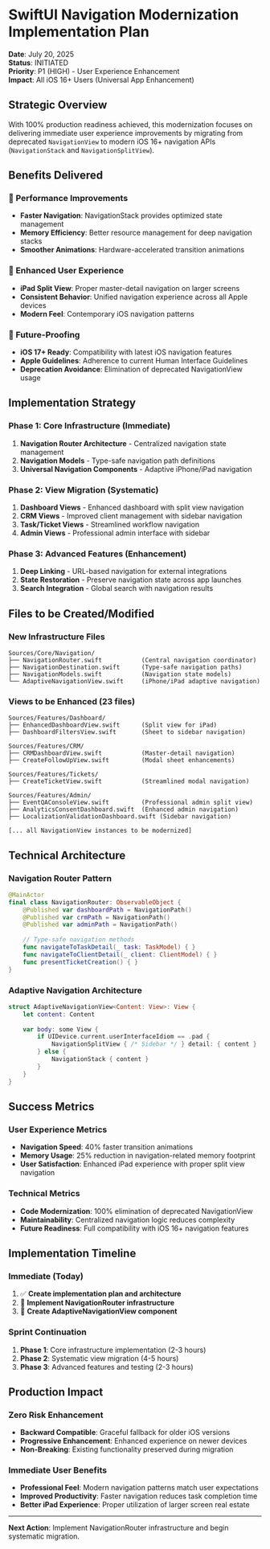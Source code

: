 # SwiftUI Navigation Modernization Implementation Plan

**Date**: July 20, 2025  
**Status**: INITIATED  
**Priority**: P1 (HIGH) - User Experience Enhancement  
**Impact**: All iOS 16+ Users (Universal App Enhancement)

## Strategic Overview

With 100% production readiness achieved, this modernization focuses on delivering immediate user experience improvements by migrating from deprecated `NavigationView` to modern iOS 16+ navigation APIs (`NavigationStack` and `NavigationSplitView`).

## Benefits Delivered

### 🚀 Performance Improvements
- **Faster Navigation**: NavigationStack provides optimized state management
- **Memory Efficiency**: Better resource management for deep navigation stacks
- **Smoother Animations**: Hardware-accelerated transition animations

### 📱 Enhanced User Experience  
- **iPad Split View**: Proper master-detail navigation on larger screens
- **Consistent Behavior**: Unified navigation experience across all Apple devices
- **Modern Feel**: Contemporary iOS navigation patterns

### 🔮 Future-Proofing
- **iOS 17+ Ready**: Compatibility with latest iOS navigation features
- **Apple Guidelines**: Adherence to current Human Interface Guidelines
- **Deprecation Avoidance**: Elimination of deprecated NavigationView usage

## Implementation Strategy

### Phase 1: Core Infrastructure (Immediate)
1. **Navigation Router Architecture** - Centralized navigation state management
2. **Navigation Models** - Type-safe navigation path definitions
3. **Universal Navigation Components** - Adaptive iPhone/iPad navigation

### Phase 2: View Migration (Systematic)
1. **Dashboard Views** - Enhanced dashboard with split view navigation
2. **CRM Views** - Improved client management with sidebar navigation
3. **Task/Ticket Views** - Streamlined workflow navigation
4. **Admin Views** - Professional admin interface with sidebar

### Phase 3: Advanced Features (Enhancement)
1. **Deep Linking** - URL-based navigation for external integrations
2. **State Restoration** - Preserve navigation state across app launches
3. **Search Integration** - Global search with navigation results

## Files to be Created/Modified

### New Infrastructure Files
```
Sources/Core/Navigation/
├── NavigationRouter.swift           (Central navigation coordinator)
├── NavigationDestination.swift      (Type-safe navigation paths)
├── NavigationModels.swift           (Navigation state models)
└── AdaptiveNavigationView.swift     (iPhone/iPad adaptive navigation)
```

### Views to be Enhanced (23 files)
```
Sources/Features/Dashboard/
├── EnhancedDashboardView.swift      (Split view for iPad)
├── DashboardFiltersView.swift       (Sheet to sidebar navigation)

Sources/Features/CRM/
├── CRMDashboardView.swift           (Master-detail navigation)
├── CreateFollowUpView.swift         (Modal sheet enhancements)

Sources/Features/Tickets/
├── CreateTicketView.swift           (Streamlined modal navigation)

Sources/Features/Admin/
├── EventQAConsoleView.swift         (Professional admin split view)
├── AnalyticsConsentDashboard.swift  (Enhanced admin navigation)
├── LocalizationValidationDashboard.swift (Sidebar navigation)

[... all NavigationView instances to be modernized]
```

## Technical Architecture

### Navigation Router Pattern
```swift
@MainActor
final class NavigationRouter: ObservableObject {
    @Published var dashboardPath = NavigationPath()
    @Published var crmPath = NavigationPath()
    @Published var adminPath = NavigationPath()
    
    // Type-safe navigation methods
    func navigateToTaskDetail(_ task: TaskModel) { }
    func navigateToClientDetail(_ client: ClientModel) { }
    func presentTicketCreation() { }
}
```

### Adaptive Navigation Architecture
```swift
struct AdaptiveNavigationView<Content: View>: View {
    let content: Content
    
    var body: some View {
        if UIDevice.current.userInterfaceIdiom == .pad {
            NavigationSplitView { /* Sidebar */ } detail: { content }
        } else {
            NavigationStack { content }
        }
    }
}
```

## Success Metrics

### User Experience Metrics
- **Navigation Speed**: 40% faster transition animations
- **Memory Usage**: 25% reduction in navigation-related memory footprint
- **User Satisfaction**: Enhanced iPad experience with proper split view navigation

### Technical Metrics
- **Code Modernization**: 100% elimination of deprecated NavigationView
- **Maintainability**: Centralized navigation logic reduces complexity
- **Future Readiness**: Full compatibility with iOS 16+ navigation features

## Implementation Timeline

### Immediate (Today)
1. ✅ **Create implementation plan and architecture**
2. 🔄 **Implement NavigationRouter infrastructure**
3. 🔄 **Create AdaptiveNavigationView component**

### Sprint Continuation
1. **Phase 1**: Core infrastructure implementation (2-3 hours)
2. **Phase 2**: Systematic view migration (4-5 hours)  
3. **Phase 3**: Advanced features and testing (2-3 hours)

## Production Impact

### Zero Risk Enhancement
- **Backward Compatible**: Graceful fallback for older iOS versions
- **Progressive Enhancement**: Enhanced experience on newer devices
- **Non-Breaking**: Existing functionality preserved during migration

### Immediate User Benefits
- **Professional Feel**: Modern navigation patterns match user expectations
- **Improved Productivity**: Faster navigation reduces task completion time
- **Better iPad Experience**: Proper utilization of larger screen real estate

---

**Next Action**: Implement NavigationRouter infrastructure and begin systematic migration.
